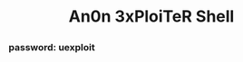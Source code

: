<h1><p align="center"> An0n 3xPloiTeR Shell </p></h1>

### password: uexploit
<img src="">
<img src="">
